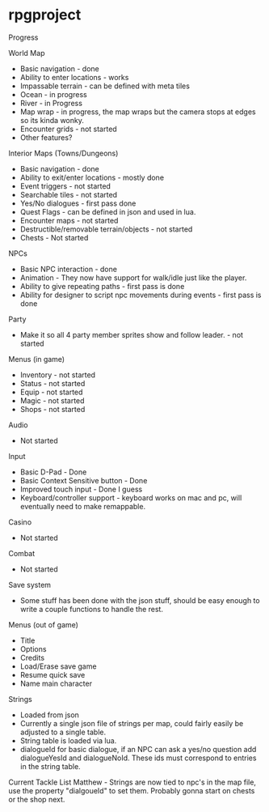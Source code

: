 rpgproject
==========

Progress

World Map
* Basic navigation - done
* Ability to enter locations - works
* Impassable terrain - can be defined with meta tiles
* Ocean - in progress
* River - in Progress
* Map wrap - in progress, the map wraps but the camera stops at edges so its kinda wonky.
* Encounter grids - not started
* Other features?

Interior Maps (Towns/Dungeons)
* Basic navigation - done
* Ability to exit/enter locations - mostly done
* Event triggers - not started
* Searchable tiles - not started
* Yes/No dialogues - first pass done
* Quest Flags - can be defined in json and used in lua.
* Encounter maps - not started
* Destructible/removable terrain/objects - not started
* Chests - Not started

NPCs
* Basic NPC interaction - done
* Animation - They now have support for walk/idle just like the player.
* Ability to give repeating paths - first pass is done
* Ability for designer to script npc movements during events - first pass is done 

Party
* Make it so all 4 party member sprites show and follow leader. - not started

Menus (in game)
* Inventory - not started
* Status - not started
* Equip - not started
* Magic - not started
* Shops - not started

Audio
* Not started

Input
* Basic D-Pad - Done
* Basic Context Sensitive button - Done
* Improved touch input - Done I guess
* Keyboard/controller support - keyboard works on mac and pc, will eventually need to make remappable.

Casino
* Not started

Combat
* Not started

Save system
* Some stuff has been done with the json stuff, should be easy enough to write a couple functions to handle the rest.

Menus (out of game)
* Title
* Options
* Credits
* Load/Erase save game
* Resume quick save
* Name main character

Strings
* Loaded from json
* Currently a single json file of strings per map, could fairly easily be adjusted to a single table.
* String table is loaded via lua.
* dialogueId for basic dialogue, if an NPC can ask a yes/no question add dialogueYesId and dialogueNoId. These ids must correspond to entries in the string table.

Current Tackle List
Matthew - 
Strings are now tied to npc's in the map file, use the property "dialgoueId" to set them.
Probably gonna start on chests or the shop next.
